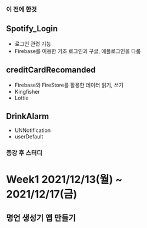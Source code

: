 ### 이 전에 한것
## Spotify_Login
- 로그인 관련 기능
- Firebase를 이용한 기초 로그인과 구글, 애플로그인을 다룸
## creditCardRecomanded
- Firebase와 FireStore를 활용한 데이터 읽기, 쓰기
- Kingfisher
- Lottie
## DrinkAlarm
- UNNotification
- userDefault


### 종강 후 스터디
# Week1 2021/12/13(월) ~ 2021/12/17(금)
## 명언 생성기 앱 만들기
